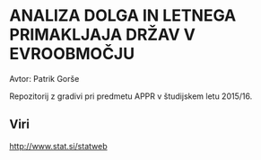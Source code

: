 # ANALIZA DOLGA IN LETNEGA PRIMAKLJAJA DRŽAV V EVROOBMOČJU

Avtor: Patrik Gorše

Repozitorij z gradivi pri predmetu APPR v študijskem letu 2015/16.

## Viri

http://www.stat.si/statweb

